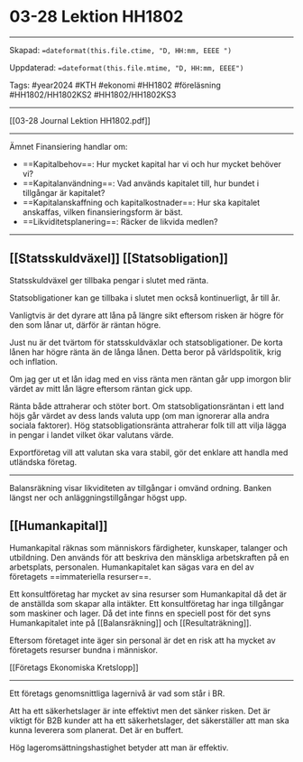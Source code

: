 # 03-28 Lektion HH1802

---

Skapad: `=dateformat(this.file.ctime, "D, HH:mm, EEEE ")`

Uppdaterad: `=dateformat(this.file.mtime, "D, HH:mm, EEEE")`

Tags: #year2024 #KTH #ekonomi #HH1802 #föreläsning #HH1802/HH1802KS2 #HH1802/HH1802KS3

---

[[03-28 Journal Lektion HH1802.pdf]]

---

Ämnet Finansiering handlar om:

- ==Kapitalbehov==: Hur mycket kapital har vi och hur mycket behöver vi?
- ==Kapitalanvändning==: Vad används kapitalet till, hur bundet i tillgångar är kapitalet?
- ==Kapitalanskaffning och kapitalkostnader==: Hur ska kapitalet anskaffas, vilken finansieringsform är bäst.
- ==Likviditetsplanering==: Räcker de likvida medlen?

---

## [[Statsskuldväxel]] [[Statsobligation]]

Statsskuldväxel ger tillbaka pengar i slutet med ränta.

Statsobligationer kan ge tillbaka i slutet men också kontinuerligt, år till år.

Vanligtvis är det dyrare att låna på längre sikt eftersom risken är högre för den som lånar ut, därför är räntan högre.

Just nu är det tvärtom för statsskuldväxlar och statsobligationer. De korta lånen har högre ränta än de långa lånen. Detta beror på världspolitik, krig och inflation.

Om jag ger ut et lån idag med en viss ränta men räntan går upp imorgon blir värdet av mitt lån lägre eftersom räntan gick upp.

Ränta både attraherar och stöter bort. Om statsobligationsräntan i ett land höjs går värdet av dess lands valuta upp (om man ignorerar alla andra sociala faktorer). Hög statsobligationsränta attraherar folk till att vilja lägga in pengar i landet vilket ökar valutans värde.

Exportföretag vill att valutan ska vara stabil, gör det enklare att handla med utländska företag.

---

Balansräkning visar likviditeten av tillgångar i omvänd ordning. Banken längst ner och anläggningstillgångar högst upp.

## [[Humankapital]]

Humankapital räknas som människors färdigheter, kunskaper, talanger och utbildning. Den används för att beskriva den mänskliga arbetskraften på en arbetsplats, personalen. Humankapitalet kan sägas vara en del av företagets ==immateriella resurser==.

Ett konsultföretag har mycket av sina resurser som Humankapital då det är de anställda som skapar alla intäkter. Ett konsultföretag har inga tillgångar som maskiner och lager. Då det inte finns en speciell post för det syns Humankapitalet inte på [[Balansräkning]] och [[Resultaträkning]].

Eftersom företaget inte äger sin personal är det en risk att ha mycket av företagets resurser bundna i människor.

[[Företags Ekonomiska Kretslopp]]

---

Ett företags genomsnittliga lagernivå är vad som står i BR.

Att ha ett säkerhetslager är inte effektivt men det sänker risken. Det är viktigt för B2B kunder att ha ett säkerhetslager, det säkerställer att man ska kunna leverera som planerat. Det är en buffert.

Hög lageromsättningshastighet betyder att man är effektiv.
